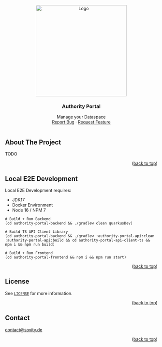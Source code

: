 <!-- Improved compatibility of back to top link: See: https://github.com/othneildrew/Best-README-Template/pull/73 -->

<a name="readme-top"></a>

<!-- PROJECT LOGO -->
<br />
<div align="center">
<a href="https://github.com/sovity/authority-portal">
<img src="https://raw.githubusercontent.com/sovity/edc-ui/main/src/assets/images/sovity_logo.svg" alt="Logo" width="300">
</a>

<h3 align="center">Authority Portal</h3>
<p align="center" style="padding-bottom:16px">
Manage your Dataspace
<br />
<a href="https://github.com/sovity/authority-portal/issues/new?template=bug_report.md">Report Bug</a>
·
<a href="https://github.com/sovity/authority-portal/issues/new?template=feature_request.md">Request Feature</a>
</p>
</div>

## About The Project

TODO

<p align="right">(<a href="#readme-top">back to top</a>)</p>

## Local E2E Development

Local E2E Development requires:
- JDK17
- Docker Environment
- Node 16 / NPM 7

```shell
# Build + Run Backend
(cd authority-portal-backend && ./gradlew clean quarkusDev)

# Build TS API Client Library
(cd authority-portal-backend && ./gradlew :authority-portal-api:clean :authority-portal-api:build && cd authority-portal-api-client-ts && npm i && npm run build)

# Build + Run Frontend
(cd authority-portal-frontend && npm i && npm run start)
```

<p align="right">(<a href="#readme-top">back to top</a>)</p>

## License

See [`LICENSE`](./LICENSE) for more information.

<p align="right">(<a href="#readme-top">back to top</a>)</p>

## Contact

contact@sovity.de

<p align="right">(<a href="#readme-top">back to top</a>)</p>
